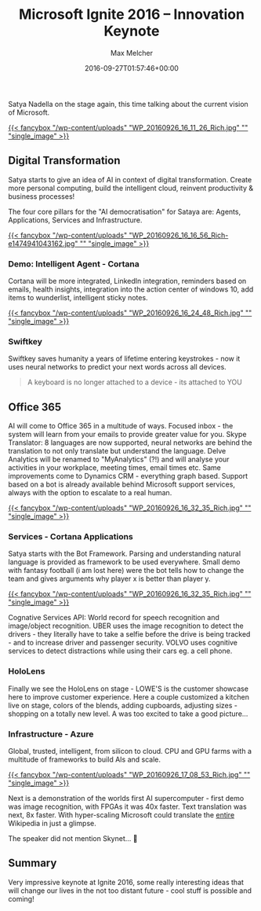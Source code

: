﻿---
title: Microsoft Ignite 2016 – Innovation Keynote
author: Max Melcher
aliases:
   - "/post/2016-09-27-microsoft-ignite-2016-innovation-keynote/"
2016: "09"
type: post
date: 2016-09-27T01:57:46+00:00
url: /2016/09/microsoft-ignite-2016-innovation-keynote/
yourls_fetching:
  - "1"
categories:
  - Ignite 2016
  - Uncategorized

---
Satya Nadella on the stage again, this time talking about the current vision of Microsoft.

[{{< fancybox "/wp-content/uploads" "WP_20160926_16_11_26_Rich.jpg" "" "single_image" >}}][1]

## Digital Transformation

Satya starts to give an idea of AI in context of digital transformation. Create more personal computing, build the intelligent cloud, reinvent productivity & business processes!

The four core pillars for the "AI democratisation" for Sataya are: Agents, Applications, Services and Infrastructure.

[{{< fancybox "/wp-content/uploads" "WP_20160926_16_16_56_Rich-e1474941043162.jpg" "" "single_image" >}}][2]

### Demo: Intelligent Agent - Cortana

Cortana will be more integrated, LinkedIn integration, reminders based on emails, health insights, integration into the action center of windows 10, add items to wunderlist, intelligent sticky notes.

[{{< fancybox "/wp-content/uploads" "WP_20160926_16_24_48_Rich.jpg" "" "single_image" >}}][3]

### Swiftkey

Swiftkey saves humanity a years of lifetime entering keystrokes - now it uses neural networks to predict your next words across all devices.

> A keyboard is no longer attached to a device - its attached to YOU

## Office 365

AI will come to Office 365 in a multitude of ways. Focused inbox - the system will learn from your emails to provide greater value for you. Skype Translator: 8 languages are now supported, neural networks are behind the translation to not only translate but understand the language. Delve Analytics will be renamed to "MyAnalytics" (?!) and will analyse your activities in your workplace, meeting times, email times etc. Same improvements come to Dynamics CRM - everything graph based. Support based on a bot is already available behind Microsoft support services, always with the option to escalate to a real human.

[{{< fancybox "/wp-content/uploads" "WP_20160926_16_32_35_Rich.jpg" "" "single_image" >}}][4]

### Services - Cortana Applications

Satya starts with the Bot Framework. Parsing and understanding natural language is provided as framework to be used everywhere. Small demo with fantasy football (i am lost here) were the bot tells how to change the team and gives arguments why player x is better than player y.

[{{< fancybox "/wp-content/uploads" "WP_20160926_16_32_35_Rich.jpg" "" "single_image" >}}][4]

Cognative Services API: World record for speech recognition and image/object recognition. UBER uses the image recognition to detect the drivers - they literally have to take a selfie before the drive is being tracked - and to increase driver and passenger security. VOLVO uses cognitive services to detect distractions while using their cars eg. a cell phone.

### HoloLens

Finally we see the HoloLens on stage - LOWE'S is the customer showcase here to improve customer experience. Here a couple customized a kitchen live on stage, colors of the blends, adding cupboards, adjusting sizes - shopping on a totally new level. A was too excited to take a good picture&#8230;

### Infrastructure - Azure

Global, trusted, intelligent, from silicon to cloud. CPU and GPU farms with a multitude of frameworks to build AIs and scale.

[{{< fancybox "/wp-content/uploads" "WP_20160926_17_08_53_Rich.jpg" "" "single_image" >}}][5]

Next is a demonstration of the worlds first AI supercomputer - first demo was image recognition, with FPGAs it was 40x faster. Text translation was next, 8x faster. With hyper-scaling Microsoft could translate the <span style="text-decoration: underline;">entire</span> Wikipedia in just a glimpse.

The speaker did not mention Skynet&#8230; 🙂

## Summary

Very impressive keynote at Ignite 2016, some really interesting ideas that will change our lives in the not too distant future - cool stuff is possible and coming!

 [1]: https://melcher.it/wp-content/uploads/WP_20160926_16_11_26_Rich.jpg
 [2]: https://melcher.it/wp-content/uploads/WP_20160926_16_16_56_Rich-e1474941043162.jpg
 [3]: https://melcher.it/wp-content/uploads/WP_20160926_16_24_48_Rich.jpg
 [4]: https://melcher.it/wp-content/uploads/WP_20160926_16_32_35_Rich.jpg
 [5]: https://melcher.it/wp-content/uploads/WP_20160926_17_08_53_Rich.jpg
